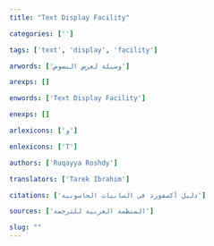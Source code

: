 ```yaml
---
title: "Text Display Facility"

categories: ['']

tags: ['text', 'display', 'facility']

arwords: ['وسيلة لعرض النصوص']

arexps: []

enwords: ['Text Display Facility']

enexps: []

arlexicons: ['و']

enlexicons: ['T']

authors: ['Ruqayya Roshdy']

translators: ['Tarek Ibrahim']

citations: ['دليل أكسفورد في السانيات الحاسوبية']

sources: ['المنظمة العربية للترجمة']

slug: ""
---
```

